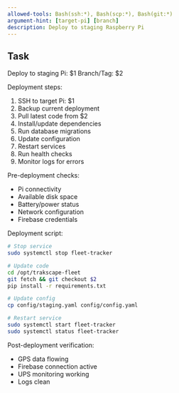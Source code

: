 ```yaml
---
allowed-tools: Bash(ssh:*), Bash(scp:*), Bash(git:*)
argument-hint: [target-pi] [branch]
description: Deploy to staging Raspberry Pi
---
```


## Task

Deploy to staging Pi: $1
Branch/Tag: $2

Deployment steps:
1. SSH to target Pi: $1
2. Backup current deployment
3. Pull latest code from $2
4. Install/update dependencies
5. Run database migrations
6. Update configuration
7. Restart services
8. Run health checks
9. Monitor logs for errors

Pre-deployment checks:
- Pi connectivity
- Available disk space
- Battery/power status
- Network configuration
- Firebase credentials

Deployment script:
```bash
# Stop service
sudo systemctl stop fleet-tracker

# Update code
cd /opt/trakscape-fleet
git fetch && git checkout $2
pip install -r requirements.txt

# Update config
cp config/staging.yaml config/config.yaml

# Restart service
sudo systemctl start fleet-tracker
sudo systemctl status fleet-tracker
```

Post-deployment verification:
- GPS data flowing
- Firebase connection active
- UPS monitoring working
- Logs clean